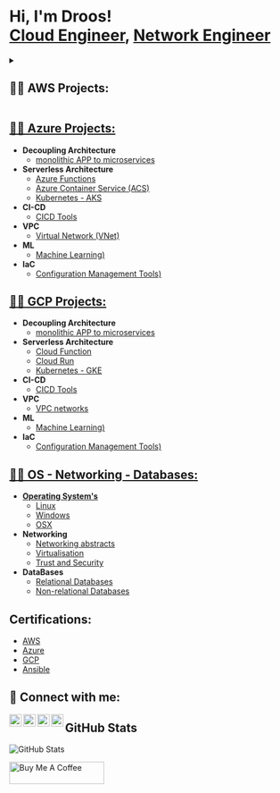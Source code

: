 <h1>Hi, I'm Droos! <br/><a href="https://github.com/aa-cloudengineer">Cloud Engineer</a>, <a href="https://github.com/aa-cloudengineer">Network Engineer</a></h1>

<details>
  
 <summary><h2>👨‍💻 AWS Projects:</a></h2> </summary>

- <b>Decoupling Architecture</b>
  - [monolithic APP to microservices](https://github.com/aa-cloudengineer/monolithic-applications-to-microservices)
- <b>Serverless Architecture</b>
  - [ECS Deployment](https://github.com/aa-cloudengineer/ECS-Deployment)
  - [Lambda-API Backends](https://github.com/aa-cloudengineer/-Lambda-APIGW-S3-Dynamodb-Cognito-Amplify/tree/main)
  - [AWS Fargate](https://github.com/aa-cloudengineer/AWS-Fargate)
  - [Kubernetes - EKS](https://github.com/aa-cloudengineer/AWS-Kubernetes)
- <b>CI-CD </b>
  - [CICD Tools](https://github.com/aa-cloudengineer/CI-CD)
- <b>VPC</b>
  - [AWS (VPC)](https://github.com/aa-cloudengineer)
- <b>ML</b>
  - [ Machine Learning)](https://github.com/aa-cloudengineer)
- <b>IaC</b>
  - [Configuration Management Tools)](https://github.com/aa-cloudengineer)

</details>   
<h2><a href="https://github.com/aa-cloudengineer/Azure-Projects"> 👨‍💻 Azure Projects:</a></h2>

- <b>Decoupling Architecture</b>
  - [monolithic APP to microservices](https://github.com/aa-cloudengineer)
- <b>Serverless Architecture</b>
  - [Azure Functions](https://github.com/aa-cloudengineer)
  - [Azure Container Service (ACS)](https://github.com/aa-cloudengineer)
  - [Kubernetes - AKS](https://github.com/aa-cloudengineer)
- <b>CI-CD </b>
  - [CICD Tools](https://github.com/aa-cloudengineer/CI-CD)
- <b>VPC</b>
  - [Virtual Network (VNet)](https://github.com/aa-cloudengineer)
- <b>ML</b>
  - [ Machine Learning)](https://github.com/aa-cloudengineer)
- <b>IaC</b>
  - [Configuration Management Tools)](https://github.com/aa-cloudengineer)


 <h2><a href="https://github.com/aa-cloudengineer/GCP-Projects"> 👨‍💻 GCP Projects:</a></h2>

- <b>Decoupling Architecture</b>
  - [ monolithic APP to microservices](https://github.com/aa-cloudengineer)
- <b>Serverless Architecture</b>
   - [Cloud Function](https://github.com/aa-cloudengineer)
  - [Cloud Run](https://github.com/aa-cloudengineer)
  - [Kubernetes - GKE](https://github.com/aa-cloudengineer)
- <b>CI-CD </b>
  - [CICD Tools](https://github.com/aa-cloudengineer/CI-CD)
- <b>VPC</b>
  - [VPC networks](https://github.com/aa-cloudengineer)
- <b>ML</b>
  - [Machine Learning)](https://github.com/aa-cloudengineer)
- <b>IaC</b>
  - [Configuration Management Tools)](https://github.com/aa-cloudengineer)

 <h2><a href="https://github.com/aa-cloudengineer/GCP-Projects"> 👨‍💻 OS - Networking - Databases:</a></h2>

- <b> <a href="https://github.com/aa-cloudengineer/Operating-System/tree/main"> Operating System's</b>
  - [Linux](https://github.com/aa-cloudengineer)
  - [Windows](https://github.com/aa-cloudengineer)
  - [OSX](https://github.com/aa-cloudengineer)
- <b>Networking </b>
  - [Networking abstracts](https://github.com/aa-cloudengineer/CI-CD)
  - [Virtualisation](https://github.com/aa-cloudengineer/CI-CD)
  - [Trust and Security](https://github.com/aa-cloudengineer/CI-CD)
- <b>DataBases</b>
  - [Relational Databases](https://github.com/aa-cloudengineer)
  - [Non-relational Databases](https://github.com/aa-cloudengineer)
  
    
<h2>Certifications: </h2>

- [AWS](https://github.com/aa-cloudengineer)
- [Azure](https://github.com/aa-cloudengineer)
- [GCP](https://github.com/aa-cloudengineer)
- [Ansible](https://github.com/aa-cloudengineer)


<h2> 🤳 Connect with me:</h2>

[<img align="left" alt="Drooschuck | YouTube" width="22px" src="https://cdn.jsdelivr.net/npm/simple-icons@v3/icons/youtube.svg" />][youtube]
[<img align="left" alt="Drooschuck  | Twitter" width="22px" src="https://cdn.jsdelivr.net/npm/simple-icons@v3/icons/twitter.svg" />][twitter]
[<img align="left" alt="Drooschuck  | LinkedIn" width="22px" src="https://cdn.jsdelivr.net/npm/simple-icons@v3/icons/linkedin.svg" />][linkedin]
[<img align="left" alt="Drooschuck  | Instagram" width="22px" src="https://cdn.jsdelivr.net/npm/simple-icons@v3/icons/instagram.svg" />][instagram]

[twitter]: https://twitter.com/Drooschuck 
[youtube]: https://www.youtube.com/c/Drooschuck 
[instagram]: https://www.instagram.com/Drooschuck 
[linkedin]: https://linkedin.com/in/Drooschuck 


<h2>GitHub Stats</h2>
<p><img src="https://github-readme-stats.vercel.app/api?username=mokkapps&amp;show_icons=true" alt="GitHub Stats"></p>
  <a href="https://www.buymeacoffee.com/mokkapps" target="_blank" rel="noreferrer nofollow">
      <img src="https://cdn.buymeacoffee.com/buttons/default-red.png" alt="Buy Me A Coffee" height="40" width="170" >
    </a>
<!--
 is a ✨ _special_ ✨ repository because its `README.md` (this file) appears on your GitHub profile.

Here are some ideas to get you started:

- 🔭 I’m currently working on ...
- 🌱 I’m currently learning ...
- 👯 I’m looking to collaborate on ...
- 🤔 I’m looking for help with ...
- 💬 Ask me about ...
- 📫 How to reach me: ...
- 😄 Pronouns: ...
- ⚡ Fun fact: ...
-->
